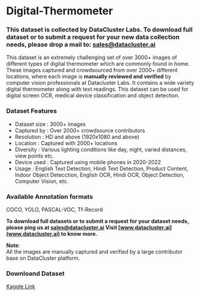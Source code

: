 # Digital-Thermometer

### **This dataset is collected by DataCluster Labs. To download full dataset or to submit a request for your new data collection needs, please drop a mail to:&nbsp;[sales@datacluster.ai](mailto:sales@datacluster.ai)**

This dataset is an extremely challenging set of over 3000+ images of different types of digital thermometer which are commonly found in home. These images captured and crowdsourced from over 2000+ different locations, where each image is **manually reviewed and verified** by computer vision professionals at Datacluster Labs. It contains a wide variety digital thermometer along with text readings. This dataset can be used for digital screen OCR, medical device classification and object detection.

### **Dataset Features**

- Dataset size : 3000+ images
- Captured by  : Over 2000+ crowdsource contributors
- Resolution   : HD and above (1920x1080 and above)
- Location     : Captured with 2000+ locations 
- Diversity    : Various lighting conditions like day, night, varied distances, view points etc.
- Device used  : Captured using mobile phones in 2020-2022  
- Usage 	   : English Text Detection, Hindi Text Detection, Product Content, Indoor Object Detecction, English OCR, Hindi OCR, Object Detection, Computer Vision, etc.

### Available Annotation formats

COCO, YOLO, PASCAL-VOC, Tf-Record

**To download full datasets or to submit a request for your dataset needs, please ping us at [sales@datacluster.ai](sales@datacluster.ai) Visit [www.datacluster.ai](www.datacluster.ai) to know more.**  

**Note**:  
All the images are manually captured and verified by a large contributor base on DataCluster platform.  

### Downloand Dataset
[Kaggle Link](https://www.kaggle.com/datasets/dataclusterlabs/digital-thermometer-reading-medical-devices)
